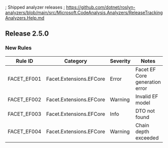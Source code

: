 ; Shipped analyzer releases
; https://github.com/dotnet/roslyn-analyzers/blob/main/src/Microsoft.CodeAnalysis.Analyzers/ReleaseTrackingAnalyzers.Help.md

## Release 2.5.0

### New Rules

Rule ID | Category | Severity | Notes
--------|----------|----------|----------
FACET_EF001 | Facet.Extensions.EFCore | Error | Facet EF Core generation error
FACET_EF002 | Facet.Extensions.EFCore | Warning | Invalid EF model  
FACET_EF003 | Facet.Extensions.EFCore | Info | DTO not found
FACET_EF004 | Facet.Extensions.EFCore | Warning | Chain depth exceeded

